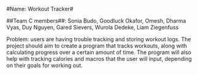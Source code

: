 #Name: Workout Tracker#

##Team C members##: Sonia Budo, Goodluck Okafor, Omesh, Dharma Vyas, Duy Nguyen, Gared Sievers, Wurola Dedeke, Liam Ziegenfuss

Problem: users are having trouble tracking and storing workout logs. The project should aim to create a program that tracks workouts, along with calculating progress over a certain amount of time. The program will also help with tracking calories and macros that the user will input, depending on their goals for working out. 
